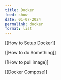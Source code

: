 ```yaml
---
title: Docker
feed: show
date: 01-07-2024
permalink: docker
format: list
---
```


[[How to Setup Docker]]

[[How to do Something]]

[[How to pull image]]

[[Docker Compose]]